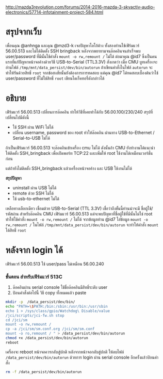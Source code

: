 http://mazda3revolution.com/forums/2014-2016-mazda-3-skyactiv-audio-electronics/57714-infotainment-project-584.html

# สรุปจากเว็บ
เพื่อนคุณ @anhnga และคุณ @mzd3-k เจอปัญหาโลโก้ค้าง ทั้งสองท่านใช้เฟิร์มแวร์ 56.00.513 และไม่ได้ติดตั้ง SSH bringback หลังจากพยายามจนล๊อคอินจนสำเร็จพบ user/password ที่มีนั้นใช้คำสั่ง `mount -o rw,remount /` ไม่ได้ ต่อมาคุณ @id7 ซึ่งเป็นคนแรกที่แก้ปัญหาหน้าจอค้างด้วยวิธี USB-to-Serial (TTL3.3V) สังเกตว่า เมื่อ CMU บูทเครื่องจะอ่านไฟล์ `/tmp/mnt/data_persist/dev/bin/autorun` ถ้าเขียนคำสั่งในไฟล์ `autorun` จะทำให้รันด้วยสิทธิ์ `root` จากข้อสงสัยนั้นยังต้องการการทดสอบ แต่คุณ @id7 ได้ทดสอบเบื้องต้นว่าใช้ user/password ที่ไม่ใช่สิทธิ์ `root` เขียนไดเร็คทอรี่ดังกล่าวได้

# อธิบาย
เฟิร์มแวร์ 56.00.513 เปลี่ยนการล๊อคอิน ทำให้วิธีที่เคยทำได้กับ 56.00.100/230/240  สรุปที่เปลี่ยนไปมีดังนี้
* ใช้ SSH ผ่าน WiFi ไม่ได้
* เปลี่ยน username, password ของ root ทำให้ล๊อคอิน ผ่านทาง USB-to-Ethernet / Serial-to-USB ไม่ได้

ถ้าเป็นเฟิร์มแวร์ 56.00.513 จะล๊อคอินเข้าเครื่อง cmu ไม่ได้ ดังนั้นถ้า CMU ยังทำงานได้แนะนำให้ติดตั้ง SSH_bringback เพื่อเปิดพอร์ท TCP:22 และเพิ่มให้ root ใช้งานได้เหมือนเวอร์ชั่นก่อน

แต่ถ้ายังไม่ติดตั้ง SSH_bringback แล้วเครื่องหน้าจอค้าง และ USB ใช้งานไม่ได้

**สรุปปัญหา**

* uninstall ผ่าน USB ไม่ได้
* remote ด้วย SSH ไม่ได้
* ใช้ usb-to-ethernet ไม่ได้

เหลือทางเลือกเดียว เชื่อมด้วย USB-to-Serial (TTL 3.3V) เชื่อว่าถึงขั้นนี้ท่านน่าจะมี ชื่อผู้ใช้/รหัสผ่าน สำหรับล๊อคอิน CMU เฟิร์มแวร์ 56.00.513 แต่จะพบปัญหาที่ชื่อผู้ใช้ที่มีนั้นไม่ใช่ root ทำให้ใช้คำสั่ง `mount -o rw,remount /` ไม่ได้
จากข้อมูลท่าน @id7 ใส่ข้อมูล `mount -o rw,remount /` ในไฟล์ `/tmp/mnt/data_persist/dev/bin/autorun` จะทำให้คำสั่ง `mount` ได้สิทธิ์ `root`

# หลังจาก login ได้

เฟิร์มแวร์ 56.00.513 ใช้ user/pass ไม่เหมือน 56.00.240

### ขั้นตอน สำหรับเฟิร์มแวร์ 513C
1. ล๊อคอินผ่าน serial console ใช้ชื่อล๊อคอินมีสิทธิ์ระดับ user
2. ป้อนคำสั่งต่อไปนี้ วิธี copy ทั้งหมดแล้ว paste

```bash
mkdir -p  /data_persist/dev/bin/
echo "PATH=\$PATH:/bin:/sbin:/usr/bin:/usr/sbin
echo 1 > /sys/class/gpio/Watchdog\ Disable/value
/jci/scripts/jci-fw.sh stop
cd /jci/sm
mount -o rw,remount /
cp -a /jci/sm/sm.conf.org /jci/sm/sm.conf
mount -o ro,remount / " > /data_persist/dev/bin/autorun
chmod +x /data_persist/dev/bin/autorun
reboot
```
เครื่องจะ reboot หน้าจอควรกลับสู่ปกติ
หลังจากหน้าจอกลับสู่ปกติ ให้ลบไฟล์ `/data_persist/dev/bin/autorun` ด้วยการ login ผ่าน serial console อีกครั้งแล้วป้อนคำสั่ง

```bash
rm -f /data_persist/dev/bin/autorun
```
